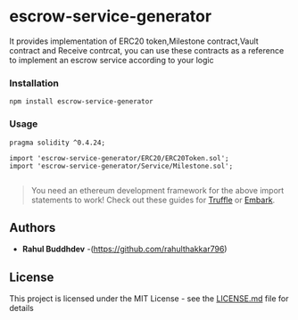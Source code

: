 # escrow-service-generator
It provides implementation of ERC20 token,Milestone contract,Vault contract and Receive contrcat, you can use these contracts as a reference to implement an escrow service according to your logic


### Installation
```
npm install escrow-service-generator
```

### Usage

```
pragma solidity ^0.4.24;

import 'escrow-service-generator/ERC20/ERC20Token.sol';
import 'escrow-service-generator/Service/Milestone.sol';


```


> You need an ethereum development framework for the above import statements to work! Check out these guides for [Truffle](https://truffleframework.com/docs/truffle/quickstart) or [Embark](https://embark.status.im/docs/quick_start.html).



## Authors

* **Rahul Buddhdev** -(https://github.com/rahulthakkar796)



## License

This project is licensed under the MIT License - see the [LICENSE.md](LICENSE) file for details

